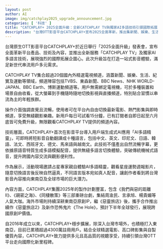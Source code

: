 ```yaml
---
layout: post
author: AI
image: img/catchplay2025_upgrade_announcement.jpg
categories: [ '科技' ]
title: "CATCHPLAY+ 2025全面升級：全新CATCHPLAY TV與獨家AI多語技術引領國際拓展"
description: "台灣OTT影音平台CATCHPLAY+宣布2025全面革新，推出集新聞、娛樂、生活等頻道的CATCHPLAY TV及創新AI多語言翻譯技術，強化用戶體驗並積極深耕東南亞市場，展現國際化決心。"
---
```

台灣原生OTT影音平台CATCHPLAY+於近日舉行「2025全面升級」發表會，宣布全面革新平台產品、技術及內容，並推出全新服務「CATCHPLAY TV」及獨家AI多語言技術，展現強烈的國際拓展企圖心。此次升級旨在打造一站式影音體驗，滿足新世代串流用戶多元需求。

CATCHPLAY TV集合超過20個國內外精選電視頻道，涵蓋新聞、娛樂、生活、紀實及運動等領域，頻道陣容包括TVBS、東森新聞、BBC News、NHK WORLD-JAPAN、BBC Earth、博斯運動頻道等。用戶無需綁定電視機，可於多種裝置和場景自由收看，從大螢幕到手機隨時隨地切換影視與直播頻道，特別貼合習慣以串流為主的年輕族群。

操作介面強調直覺且流暢，使用者可在平台內自由切換最新電影、熱門影集與即時頻道，享受無縫觀影樂趣。新用戶每日可試看15分鐘，已有訂閱者自即日起至六月底皆可免費升級，無限觀看CATCHPLAY TV提供的頻道內容。

技術層面，CATCHPLAY+首次在影音平台導入用戶端生成式AI應用「AI多語精靈」，可即時將短影音自動翻譯成十種語言，包括中文、英文、印尼文、日語、韓語、法文、西班牙文、德文、馬來語與越南文。此技術不僅產出自然流暢字幕，更依據原語音特質生成多語模擬配音，提供無縫多語言切換體驗，突破傳統機械式語音，提升跨國內容交流與觀影便利性。

作為展示，活動現場邀請占星專家親自體驗AI多語精靈，觀看星座運勢週報影片，隨意切換語言後反映自然逼真，不同語言版本宛如真人配音，讓創作者看到將台灣影音內容推向東南亞及全球市場的巨大潛力。

內容方面，CATCHPLAY集團2025年的製作計劃豐富，包含《我們與惡的距離II》、《親密之海》、《同棲散策》等三部重磅台劇，集結周渝民、言承旭、楊貴媚等人氣大咖。海外市場則持續深耕東南亞原創IP，繼《惡靈旅店》後，攜手合作推出續作《惡靈旅店2》及新作恐怖鬼片《The Hole》，預計下半年全球發行，展現跨國原創IP價值。

自2016年成立以來，CATCHPLAY+穩步擴展，除深入台灣市場外，也積極打入東南亞，目前已累積超過4300萬註冊用戶。結合全球精選電影、高口碑影集與自製優質內容，CATCHPLAY+致力提供多元且高品質的視聽享受，持續引領台灣OTT平台走向國際化新里程碑。